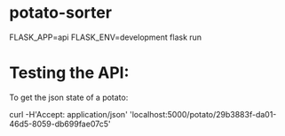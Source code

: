 # potato-sorter

FLASK_APP=api FLASK_ENV=development flask run

# Testing the API:

To get the json state of a potato:

curl -H'Accept: application/json' 'localhost:5000/potato/29b3883f-da01-46d5-8059-db699fae07c5'